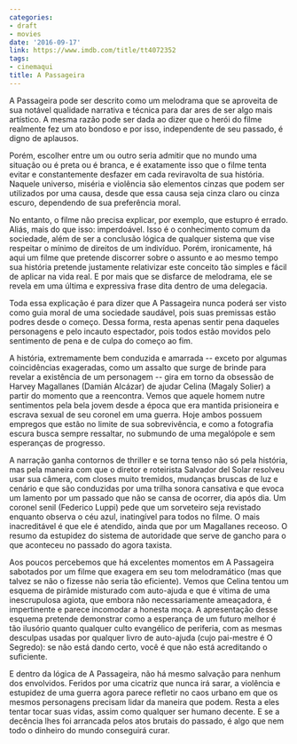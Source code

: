 ```yaml
---
categories:
- draft
- movies
date: '2016-09-17'
link: https://www.imdb.com/title/tt4072352
tags:
- cinemaqui
title: A Passageira
---
```


A Passageira pode ser descrito como um melodrama que se aproveita de sua notável qualidade narrativa e técnica para dar ares de ser algo mais artístico. A mesma razão pode ser dada ao dizer que o herói do filme realmente fez um ato bondoso e por isso, independente de seu passado, é digno de aplausos.

Porém, escolher entre um ou outro seria admitir que no mundo uma situação ou é preta ou é branca, e é exatamente isso que o filme tenta evitar e constantemente desfazer em cada reviravolta de sua história. Naquele universo, miséria e violência são elementos cinzas que podem ser utilizados por uma causa, desde que essa causa seja cinza claro ou cinza escuro, dependendo de sua preferência moral.

No entanto, o filme não precisa explicar, por exemplo, que estupro é errado. Aliás, mais do que isso: imperdoável. Isso é o conhecimento comum da sociedade, além de ser a conclusão lógica de qualquer sistema que vise respeitar o mínimo de direitos de um indivíduo. Porém, ironicamente, há aqui um filme que pretende discorrer sobre o assunto e ao mesmo tempo sua história pretende justamente relativizar este conceito tão simples e fácil de aplicar na vida real. E por mais que se disfarce de melodrama, ele se revela em uma última e expressiva frase dita dentro de uma delegacia.

Toda essa explicação é para dizer que A Passageira nunca poderá ser visto como guia moral de uma sociedade saudável, pois suas premissas estão podres desde o começo. Dessa forma, resta apenas sentir pena daqueles personagens e pelo incauto espectador, pois todos estão movidos pelo sentimento de pena e de culpa do começo ao fim.

A história, extremamente bem conduzida e amarrada -- exceto por algumas coincidências exageradas, como um assalto que surge de brinde para revelar a existência de um personagem -- gira em torno da obsessão de Harvey Magallanes (Damián Alcázar) de ajudar Celina (Magaly Solier) a partir do momento que a reencontra. Vemos que aquele homem nutre sentimentos pela bela jovem desde a época que era mantida prisioneira e escrava sexual de seu coronel em uma guerra. Hoje ambos possuem empregos que estão no limite de sua sobrevivência, e como a fotografia escura busca sempre ressaltar, no submundo de uma megalópole e sem esperanças de progresso.

A narração ganha contornos de thriller e se torna tenso não só pela história, mas pela maneira com que o diretor e roteirista Salvador del Solar resolveu usar sua câmera, com closes muito tremidos, mudanças bruscas de luz e cenário e que são conduzidas por uma trilha sonora cansativa e que evoca um lamento por um passado que não se cansa de ocorrer, dia após dia. Um coronel senil (Federico Luppi) pede que um sorveteiro seja revistado enquanto observa o céu azul, inatingível para todos no filme. O mais inacreditável é que ele é atendido, ainda que por um Magallanes receoso. O resumo da estupidez do sistema de autoridade que serve de gancho para o que aconteceu no passado do agora taxista.

Aos poucos percebemos que há excelentes momentos em A Passageira sabotados por um filme que exagera em seu tom melodramático (mas que talvez se não o fizesse não seria tão eficiente). Vemos que Celina tentou um esquema de pirâmide misturado com auto-ajuda e que é vítima de uma inescrupulosa agiota, que embora não necessariamente ameaçadora, é impertinente e parece incomodar a honesta moça. A apresentação desse esquema pretende demonstrar como a esperança de um futuro melhor é tão ilusório quanto qualquer culto evangélico de periferia, com as mesmas desculpas usadas por qualquer livro de auto-ajuda (cujo pai-mestre é O Segredo): se não está dando certo, você é que não está acreditando o suficiente.

E dentro da lógica de A Passageira, não há mesmo salvação para nenhum dos envolvidos. Feridos por uma cicatriz que nunca irá sarar, a violência e estupidez de uma guerra agora parece refletir no caos urbano em que os mesmos personagens precisam lidar da maneira que podem. Resta a eles tentar tocar suas vidas, assim como qualquer ser humano decente. E se a decência lhes foi arrancada pelos atos brutais do passado, é algo que nem todo o dinheiro do mundo conseguirá curar.